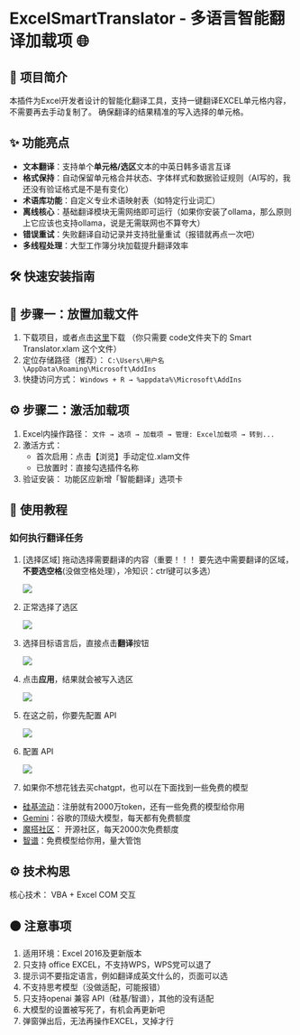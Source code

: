 # ExcelSmartTranslator - 多语言智能翻译加载项 🌐

## 📌 项目简介

本插件为Excel开发者设计的智能化翻译工具，支持一键翻译EXCEL单元格内容，不需要再去手动复制了。
确保翻译的结果精准的写入选择的单元格。

## ✨ 功能亮点

- **文本翻译**：支持单个**单元格/选区**文本的中英日韩多语言互译
- **格式保持**：自动保留单元格合并状态、字体样式和数据验证规则（AI写的，我还没有验证格式是不是有变化）
- **术语库功能**：自定义专业术语映射表（如特定行业词汇）
- **离线核心**：基础翻译模块无需网络即可运行（如果你安装了ollama，那么原则上它应该也支持ollama，说是无需联网也不算夸大）
- **错误重试**：失败翻译自动记录并支持批量重试（报错就再点一次吧）
- **多线程处理**：大型工作簿分块加载提升翻译效率

## 🛠 快速安装指南

## 📁 步骤一：放置加载文件

1. 下载项目，或者点击[这里](https://github.com/wilderkid/ExcelSmartTranslator/releases)下载 （你只需要 code文件夹下的 Smart Translator.xlam 这个文件）
2. 定位存储路径（推荐）：
   `C:\Users\用户名\AppData\Roaming\Microsoft\AddIns`
3. 快捷访问方式：
   `Windows + R → %appdata%\Microsoft\AddIns`

## ⚙️ 步骤二：激活加载项

1. Excel内操作路径：
   `文件 → 选项 → 加载项 → 管理: Excel加载项 → 转到...`
2. 激活方式：
   - 首次启用：点击【浏览】手动定位.xlam文件
   - 已放置时：直接勾选插件名称
3. 验证安装：
   功能区应新增「智能翻译」选项卡

## 🚀 使用教程

### 如何执行翻译任务

1. [选择区域] 拖动选择需要翻译的内容（重要！！！ 要先选中需要翻译的区域，**不要选空格**(没做空格处理），冷知识：ctrl键可以多选）

   ![](./images/no_choose_section.png)

2. 正常选择了选区

   ![](./images/selected_section.png)

3. 选择目标语言后，直接点击**翻译**按钮

   ![](./images/excute_translation.png)

4. 点击**应用**，结果就会被写入选区

   ![](./images/write_to_section.gif)

5. 在这之前，你要先配置 API

   ![](./images/click_API_button.png)

6. 配置 API

   ![](./images/API_Settting.png)

7.  如果你不想花钱去买chatgpt，也可以在下面找到一些免费的模型

   - [硅基流动](https://cloud.siliconflow.cn/i/5AuicpZd)：注册就有2000万token，还有一些免费的模型给你用
   - [Gemini](https://aistudio.google.com/app/apikey)：谷歌的顶级大模型，每天都有免费额度
   - [魔搭社区](https://modelscope.cn/my/myaccesstoken)： 开源社区，每天2000次免费额度
   - [智谱](https://open.bigmodel.cn/usercenter/proj-mgmt/apikeys)：免费模型给你用，量大管饱


## ⚙ 技术构思

核心技术： VBA + Excel COM 交互  

## 🟠 注意事项

1. 适用环境：Excel 2016及更新版本
2. 只支持 office EXCEL，不支持WPS，WPS党可以退了
3. 提示词不要指定语言，例如翻译成英文什么的，页面可以选
4. 不支持思考模型（没做适配，可能报错）
5. 只支持openai 兼容 API（硅基/智谱），其他的没有适配
6. 大模型的设置被写死了，有机会再更新吧
7. 弹窗弹出后，无法再操作EXCEL，叉掉才行

